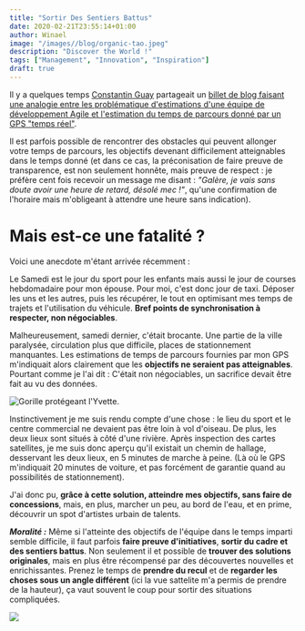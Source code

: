 ```yaml
---
title: "Sortir Des Sentiers Battus"
date: 2020-02-21T23:55:14+01:00
author: Winael
image: "/images//blog/organic-tao.jpeg"
description: "Discover the World !"
tags: ["Management", "Innovation", "Inspiration"]
draft: true
---
```


Il y a quelques temps [Constantin Guay][1] partageait un [billet de blog faisant une analogie entre les problématique d'estimations d'une équipe de développement Agile et l'estimation du temps de parcours donné par un GPS "temps réel"][2].

Il est parfois possible de rencontrer des obstacles qui peuvent allonger votre temps de parcours, les objectifs devenant difficilement atteignables dans le temps donné (et dans ce cas, la préconisation de faire preuve de transparence, est non seulement honnête, mais preuve de respect : je préfère cent fois recevoir un message me disant : *"Galère, je vais sans doute avoir une heure de retard, désolé mec !"*, qu'une confirmation de l'horaire mais m'obligeant à attendre une heure sans indication).

# Mais est-ce une fatalité ?

Voici une anecdote m'étant arrivée récemment :

Le Samedi est le jour du sport pour les enfants mais aussi le jour de courses hebdomadaire pour mon épouse. Pour moi, c'est donc jour de taxi. Déposer les uns et les autres, puis les récupérer, le tout en optimisant mes temps de trajets et l'utilisation du véhicule. **Bref points de synchronisation à respecter, non négociables**.

Malheureusement, samedi dernier, c'était brocante. Une partie de la ville paralysée, circulation plus que difficile, places de stationnement manquantes. Les estimations de temps de parcours fournies par mon GPS m'indiquait alors clairement que les **objectifs ne seraient pas atteignables**. Pourtant comme je l'ai dit : C'était non négociables, un sacrifice devait être fait au vu des données.

![Gorille protégeant l'Yvette.][3]

Instinctivement je me suis rendu compte d'une chose : le lieu du sport et le centre commercial ne devaient pas être loin à vol d'oiseau. De plus, les deux lieux sont situés à côté d'une rivière. Après inspection des cartes satellites, je me suis donc aperçu qu'il existait un chemin de hallage, desservant les deux lieux, en 5 minutes de marche à peine. (Là où le GPS m'indiquait 20 minutes de voiture, et pas forcément de garantie quand au possibilités de stationnement).

J'ai donc pu, **grâce à cette solution, atteindre mes objectifs, sans faire de concessions**, mais, en plus, marcher un peu, au bord de l'eau, et en prime, découvrir un spot d'artistes urbain de talents.

**_Moralité :_** Même si l'atteinte des objectifs de l'équipe dans le temps imparti semble difficile, il faut parfois **faire preuve d'initiatives**, **sortir du cadre et des sentiers battus**. Non seulement il et possible de **trouver des solutions originales**, mais en plus être récompensé par des découvertes nouvelles et enrichissantes. Prenez le temps de **prendre du recul** et de **regarder les choses sous un angle différent** (ici la vue sattelite m'a permis de prendre de la hauteur), ça vaut souvent le coup pour sortir des situations compliquées.

![][4]


[1]: https://www.linkedin.com/in/constantinguay/
[2]: https://www.linkedin.com/feed/update/urn:li:activity:6446081370144985088/?lipi=urn%3Ali%3Apage%3Ad_flagship3_pulse_read%3B%2BKn%2FrE%2BnQju1az7%2B8x%2B6NQ%3D%3D
[3]: /images/blog/gorille-graph.jpeg
[4]: /images/blog/predator-yvette.jpeg
